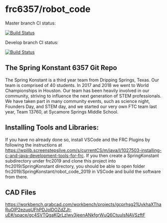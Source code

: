 # frc6357/robot_code
Master branch CI status:

[![Build Status](https://travis-ci.org/frc6357/robot_code_2019.svg?branch=master)](https://travis-ci.org/frc6357/robot_code_2019)

Develop branch CI status:

[![Build Status](https://travis-ci.org/frc6357/robot_code_2019.svg?branch=develop)](https://travis-ci.org/frc6357/robot_code_2019)

The Spring Konstant 6357 Git Repo
-------------------------------

The Spring Konstant is a third year team from Dripping Springs, Texas. Our team is comprised of 40 students. In 2017 and 2018 we went to World Championships in Houston. Our team has been heavily involved in our community, striving to influence the next generation of STEM professionals. We have taken part in many community events, such as science night, Founders Day, and STEM day, and we started our very own FTC team last year, Team 13760, at Sycamore Springs Middle School.

Installing Tools and Libraries:
-------------------------------

If you have no already done so, install VSCode and the FRC Plugins by following the instructions at https://wpilib.screenstepslive.com/s/currentCS/m/java/l/1027503-installing-c-and-java-development-tools-for-frc. If you then create a SpringKonstant subdirectory under frc2019 and clone this project into frc2019/SpringKonstant directory, you should be able to open folder frc2019/SpringKonstant/robot_code_2019 in VSCode and build the software from there.

## CAD Files
https://workbench.grabcad.com/workbench/projects/gcprhsg21UykhaXThaRuOlP2ezuqUFhPDJolDOZdZJt-uE#/space/gc4SVTQgaKQrLzlwv3jeenANkfgrWuQ6CtuuIsNAVSzftF
